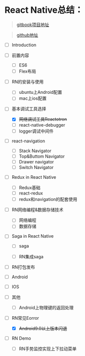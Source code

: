 # React Native总结：
>[gitbook项目地址](https://smileyqp.github.io/reactNativebook/)

> [github地址](https://github.com/smileyqp/reactNativebook)

- [ ] Introduction
- [ ] 前置内容
  - [ ] ES6
  - [ ] Flex布局

- [ ] RN的安装与使用
  - [ ] ubuntu上Android配置
  - [ ] mac上ios配置

- [ ] 基本调试工具选择
  - [x] ~~网络调试工具Reactotron~~
  - [ ] react-native-debugger
  - [ ] logger调试中间件

- [ ] react-navigation
  - [ ] Stack Navigator
  - [ ] Top&Buttom Navigator
  - [ ] Drawer navigator
  - [ ] Switch Navigator

- [ ] Redux in React Native
  - [ ] Redux基础
  - [ ] react-redux
  - [ ] redux和navigation的配套使用

- [ ] RN网络编程&数据存储技术
  - [ ] 网络编程
  - [ ] 数据存储

- [ ] Saga in React Native
  - [ ] saga
  - [ ] RN集成saga 


- [ ]  RN打包发布
  - [ ] Android
  - [ ] IOS 

- [ ] 其他
  - [ ] Android上物理键的返回处理

- [ ] RN常见Eorror
  - [x] ~~Android9.0以上版本闪退~~

- [ ] RN Demo
  - [ ] RN手势监控实现上下拉动菜单